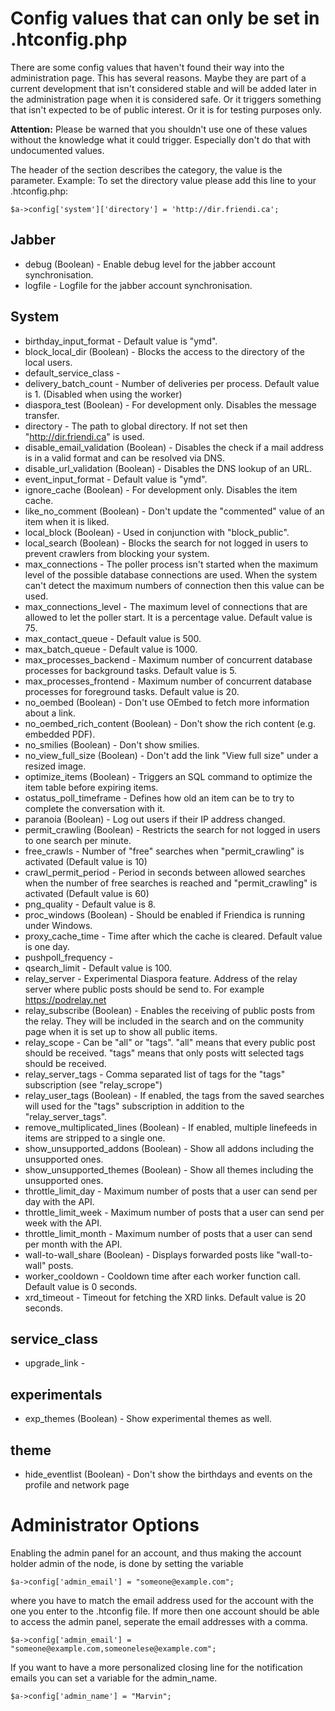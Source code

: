 Config values that can only be set in .htconfig.php
===================================================

There are some config values that haven't found their way into the administration page. This has several reasons. Maybe they are part of a 
current development that isn't considered stable and will be added later in the administration page when it is considered safe. Or it triggers 
something that isn't expected to be of public interest. Or it is for testing purposes only.

**Attention:** Please be warned that you shouldn't use one of these values without the knowledge what it could trigger. Especially don't do that with 
undocumented values.

The header of the section describes the category, the value is the parameter. Example: To set the directory value please add this 
line to your .htconfig.php:

    $a->config['system']['directory'] = 'http://dir.friendi.ca';



## Jabber ##
* debug (Boolean) - Enable debug level for the jabber account synchronisation.
* logfile - Logfile for the jabber account synchronisation.

## System ##

* birthday_input_format - Default value is "ymd".
* block_local_dir (Boolean) - Blocks the access to the directory of the local users.
* default_service_class - 
* delivery_batch_count - Number of deliveries per process. Default value is 1. (Disabled when using the worker)
* diaspora_test (Boolean) - For development only. Disables the message transfer.
* directory - The path to global directory. If not set then "http://dir.friendi.ca" is used.
* disable_email_validation (Boolean) - Disables the check if a mail address is in a valid format and can be resolved via DNS.
* disable_url_validation (Boolean) - Disables the DNS lookup of an URL.
* event_input_format - Default value is "ymd".
* ignore_cache (Boolean) - For development only. Disables the item cache.
* like_no_comment (Boolean) - Don't update the "commented" value of an item when it is liked.
* local_block (Boolean) - Used in conjunction with "block_public".
* local_search (Boolean) - Blocks the search for not logged in users to prevent crawlers from blocking your system.
* max_connections - The poller process isn't started when the maximum level of the possible database connections are used. When the system can't detect the maximum numbers of connection then this value can be used.
* max_connections_level - The maximum level of connections that are allowed to let the poller start. It is a percentage value. Default value is 75.
* max_contact_queue - Default value is 500.
* max_batch_queue - Default value is 1000.
* max_processes_backend - Maximum number of concurrent database processes for background tasks. Default value is 5.
* max_processes_frontend - Maximum number of concurrent database processes for foreground tasks. Default value is 20.
* no_oembed (Boolean) - Don't use OEmbed to fetch more information about a link.
* no_oembed_rich_content (Boolean) - Don't show the rich content (e.g. embedded PDF).
* no_smilies (Boolean) - Don't show smilies.
* no_view_full_size (Boolean) - Don't add the link "View full size" under a resized image.
* optimize_items (Boolean) - Triggers an SQL command to optimize the item table before expiring items.
* ostatus_poll_timeframe - Defines how old an item can be to try to complete the conversation with it.
* paranoia (Boolean) - Log out users if their IP address changed.
* permit_crawling (Boolean) - Restricts the search for not logged in users to one search per minute.
* free_crawls - Number of "free" searches when "permit_crawling" is activated (Default value is 10)
* crawl_permit_period - Period in seconds between allowed searches when the number of free searches is reached and "permit_crawling" is activated (Default value is 60)
* png_quality - Default value is 8.
* proc_windows (Boolean) - Should be enabled if Friendica is running under Windows.
* proxy_cache_time - Time after which the cache is cleared. Default value is one day.
* pushpoll_frequency - 
* qsearch_limit - Default value is 100.
* relay_server - Experimental Diaspora feature. Address of the relay server where public posts should be send to. For example https://podrelay.net
* relay_subscribe (Boolean) - Enables the receiving of public posts from the relay. They will be included in the search and on the community page when it is set up to show all public items.
* relay_scope - Can be "all" or "tags". "all" means that every public post should be received. "tags" means that only posts witt selected tags should be received.
* relay_server_tags - Comma separated list of tags for the "tags" subscription (see "relay_scrope")
* relay_user_tags (Boolean) - If enabled, the tags from the saved searches will used for the "tags" subscription in addition to the "relay_server_tags".
* remove_multiplicated_lines (Boolean) - If enabled, multiple linefeeds in items are stripped to a single one.
* show_unsupported_addons (Boolean) - Show all addons including the unsupported ones.
* show_unsupported_themes (Boolean) - Show all themes including the unsupported ones.
* throttle_limit_day - Maximum number of posts that a user can send per day with the API.
* throttle_limit_week - Maximum number of posts that a user can send per week with the API.
* throttle_limit_month - Maximum number of posts that a user can send per month with the API.
* wall-to-wall_share (Boolean) - Displays forwarded posts like "wall-to-wall" posts.
* worker_cooldown - Cooldown time after each worker function call. Default value is 0 seconds.
* xrd_timeout - Timeout for fetching the XRD links. Default value is 20 seconds.

## service_class ##

* upgrade_link - 

## experimentals ##

* exp_themes (Boolean) - Show experimental themes as well.

## theme ##

* hide_eventlist (Boolean) - Don't show the birthdays and events on the profile and network page

# Administrator Options #

Enabling the admin panel for an account, and thus making the account holder
admin of the node, is done by setting the variable

    $a->config['admin_email'] = "someone@example.com";

where you have to match the email address used for the account with the one you
enter to the .htconfig file. If more then one account should be able to access
the admin panel, seperate the email addresses with a comma.

    $a->config['admin_email'] = "someone@example.com,someonelese@example.com";

If you want to have a more personalized closing line for the notification
emails you can set a variable for the admin_name.

    $a->config['admin_name'] = "Marvin";

